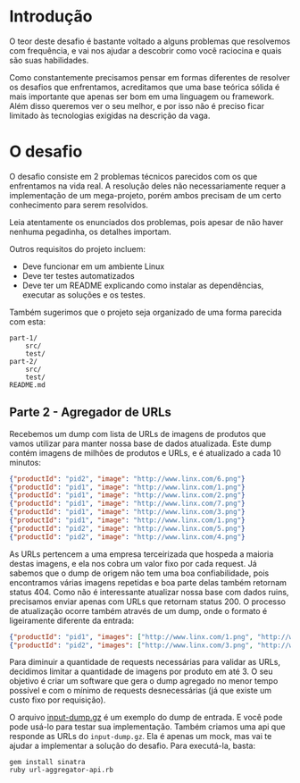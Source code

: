 # Introdução

O teor deste desafio é bastante voltado a alguns problemas que resolvemos com frequência, e vai nos ajudar a descobrir como você raciocina e quais são suas habilidades.

Como constantemente precisamos pensar em formas diferentes de resolver os desafios que enfrentamos, acreditamos que uma base teórica sólida é mais importante que apenas ser bom em uma linguagem ou framework. Além disso queremos ver o seu melhor, e por isso não é preciso ficar limitado às tecnologias exigidas na descrição da vaga.

# O desafio

O desafio consiste em 2 problemas técnicos parecidos com os que enfrentamos na vida real.
A resolução deles não necessariamente requer a implementação de um mega-projeto, porém ambos precisam de um certo conhecimento para serem resolvidos.

Leia atentamente os enunciados dos problemas, pois apesar de não haver nenhuma pegadinha, os detalhes importam.

Outros requisitos do projeto incluem:
- Deve funcionar em um ambiente Linux
- Deve ter testes automatizados
- Deve ter um README explicando como instalar as dependências, executar as soluções e os testes.

Também sugerimos que o projeto seja organizado de uma forma parecida com esta:

```
part-1/
    src/
    test/
part-2/
    src/
    test/
README.md
```

## Parte 2 - Agregador de URLs

Recebemos um dump com lista de URLs de imagens de produtos que vamos utilizar para manter nossa base de dados atualizada.
Este dump contém imagens de milhões de produtos e URLs, e é atualizado a cada 10 minutos:

```json
{"productId": "pid2", "image": "http://www.linx.com/6.png"}
{"productId": "pid1", "image": "http://www.linx.com/1.png"}
{"productId": "pid1", "image": "http://www.linx.com/2.png"}
{"productId": "pid1", "image": "http://www.linx.com/7.png"}
{"productId": "pid1", "image": "http://www.linx.com/3.png"}
{"productId": "pid1", "image": "http://www.linx.com/1.png"}
{"productId": "pid2", "image": "http://www.linx.com/5.png"}
{"productId": "pid2", "image": "http://www.linx.com/4.png"}
```

As URLs pertencem a uma empresa terceirizada que hospeda a maioria destas imagens, e ela nos cobra um valor fixo por cada request.
Já sabemos que o dump de origem não tem uma boa confiabilidade, pois encontramos várias imagens repetidas e boa parte delas também retornam status 404.
Como não é interessante atualizar nossa base com dados ruins, precisamos enviar apenas com URLs que retornam status 200.
O processo de atualização ocorre também através de um dump, onde o formato é ligeiramente diferente da entrada:

```json
{"productId": "pid1", "images": ["http://www.linx.com/1.png", "http://www.linx.com/2.png", "http://www.linx.com/7.png"]}
{"productId": "pid2", "images": ["http://www.linx.com/3.png", "http://www.linx.com/5.png", "http://www.linx.com/6.png"]}
```

Para diminuir a quantidade de requests necessárias para validar as URLs, decidimos limitar a quantidade de imagens por produto em até 3.
O seu objetivo é criar um software que gera o dump agregado no menor tempo possível e com o mínimo de requests desnecessárias (já que existe um custo fixo por requisição).

O arquivo [input-dump.gz](./input-dump.gz) é um exemplo do dump de entrada. E você pode pode usá-lo para testar sua implementação.
Também criamos uma api que responde as URLs do `input-dump.gz`. Ela é apenas um mock, mas vai te ajudar a implementar a solução do desafio. Para executá-la, basta:

```shell
gem install sinatra
ruby url-aggregator-api.rb
```
